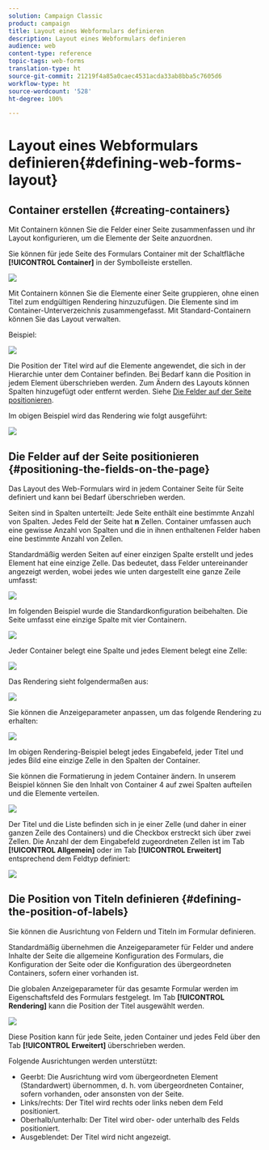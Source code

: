 ```yaml
---
solution: Campaign Classic
product: campaign
title: Layout eines Webformulars definieren
description: Layout eines Webformulars definieren
audience: web
content-type: reference
topic-tags: web-forms
translation-type: ht
source-git-commit: 21219f4a85a0caec4531acda33ab8bba5c7605d6
workflow-type: ht
source-wordcount: '528'
ht-degree: 100%

---
```



# Layout eines Webformulars definieren{#defining-web-forms-layout}

## Container erstellen {#creating-containers}

Mit Containern können Sie die Felder einer Seite zusammenfassen und ihr Layout konfigurieren, um die Elemente der Seite anzuordnen.

Sie können für jede Seite des Formulars Container mit der Schaltfläche **[!UICONTROL Container]** in der Symbolleiste erstellen.

![](assets/s_ncs_admin_survey_containers_add.png)

Mit Containern können Sie die Elemente einer Seite gruppieren, ohne einen Titel zum endgültigen Rendering hinzuzufügen. Die Elemente sind im Container-Unterverzeichnis zusammengefasst. Mit Standard-Containern können Sie das Layout verwalten.

Beispiel:

![](assets/s_ncs_admin_survey_containers_std_arbo.png)

Die Position der Titel wird auf die Elemente angewendet, die sich in der Hierarchie unter dem Container befinden. Bei Bedarf kann die Position in jedem Element überschrieben werden. Zum Ändern des Layouts können Spalten hinzugefügt oder entfernt werden. Siehe [Die Felder auf der Seite positionieren](#positioning-the-fields-on-the-page).

Im obigen Beispiel wird das Rendering wie folgt ausgeführt:

![](assets/s_ncs_admin_survey_containers_std_ex.png)

## Die Felder auf der Seite positionieren {#positioning-the-fields-on-the-page}

Das Layout des Web-Formulars wird in jedem Container Seite für Seite definiert und kann bei Bedarf überschrieben werden.

Seiten sind in Spalten unterteilt: Jede Seite enthält eine bestimmte Anzahl von Spalten. Jedes Feld der Seite hat **n** Zellen. Container umfassen auch eine gewisse Anzahl von Spalten und die in ihnen enthaltenen Felder haben eine bestimmte Anzahl von Zellen.

Standardmäßig werden Seiten auf einer einzigen Spalte erstellt und jedes Element hat eine einzige Zelle. Das bedeutet, dass Felder untereinander angezeigt werden, wobei jedes wie unten dargestellt eine ganze Zeile umfasst:

![](assets/s_ncs_admin_survey_container_ex.png)

Im folgenden Beispiel wurde die Standardkonfiguration beibehalten. Die Seite umfasst eine einzige Spalte mit vier Containern.

![](assets/s_ncs_admin_survey_container_ex0.png)

Jeder Container belegt eine Spalte und jedes Element belegt eine Zelle:

![](assets/s_ncs_admin_survey_container_ex0a.png)

Das Rendering sieht folgendermaßen aus:

![](assets/s_ncs_admin_survey_container_ex0_rend.png)

Sie können die Anzeigeparameter anpassen, um das folgende Rendering zu erhalten:

![](assets/s_ncs_admin_survey_container_ex1_rend.png)

Im obigen Rendering-Beispiel belegt jedes Eingabefeld, jeder Titel und jedes Bild eine einzige Zelle in den Spalten der Container.

Sie können die Formatierung in jedem Container ändern. In unserem Beispiel können Sie den Inhalt von Container 4 auf zwei Spalten aufteilen und die Elemente verteilen.

![](assets/s_ncs_admin_survey_container_ex2_rend.png)

Der Titel und die Liste befinden sich in je einer Zelle (und daher in einer ganzen Zeile des Containers) und die Checkbox erstreckt sich über zwei Zellen. Die Anzahl der dem Eingabefeld zugeordneten Zellen ist im Tab **[!UICONTROL Allgemein]** oder im Tab **[!UICONTROL Erweitert]** entsprechend dem Feldtyp definiert:

![](assets/s_ncs_admin_survey_container_ex2.png)

## Die Position von Titeln definieren {#defining-the-position-of-labels}

Sie können die Ausrichtung von Feldern und Titeln im Formular definieren.

Standardmäßig übernehmen die Anzeigeparameter für Felder und andere Inhalte der Seite die allgemeine Konfiguration des Formulars, die Konfiguration der Seite oder die Konfiguration des übergeordneten Containers, sofern einer vorhanden ist.

Die globalen Anzeigeparameter für das gesamte Formular werden im Eigenschaftsfeld des Formulars festgelegt. Im Tab **[!UICONTROL Rendering]** kann die Position der Titel ausgewählt werden.

![](assets/s_ncs_admin_survey_label_position.png)

Diese Position kann für jede Seite, jeden Container und jedes Feld über den Tab **[!UICONTROL Erweitert]** überschrieben werden.

Folgende Ausrichtungen werden unterstützt:

* Geerbt: Die Ausrichtung wird vom übergeordneten Element (Standardwert) übernommen, d. h. vom übergeordneten Container, sofern vorhanden, oder ansonsten von der Seite.
* Links/rechts: Der Titel wird rechts oder links neben dem Feld positioniert.
* Oberhalb/unterhalb: Der Titel wird ober- oder unterhalb des Felds positioniert.
* Ausgeblendet: Der Titel wird nicht angezeigt.

